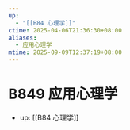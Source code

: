 ```yaml
---
up:
  - "[[B84 心理学]]"
ctime: 2025-04-06T21:36:30+08:00
aliases:
  - 应用心理学
mtime: 2025-09-09T12:37:19+08:00
---
```


# B849 应用心理学

- up: [[B84 心理学]]
